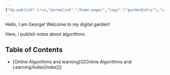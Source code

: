 ```yaml
---
{"dg-publish":true,"permalink":"/home-page/","tags":["gardenEntry"],"created":"2025-03-24T23:44:43.292+02:00","updated":"2025-03-25T15:06:32.149+02:00"}
---
```


Hello, I am George! Welcome to my digital garden!

Here, i publish notes about algorithms. 

## Table of Contents

- [Online Algorithms and learning]([[Online Algorithms and Learning/index\|index]])
